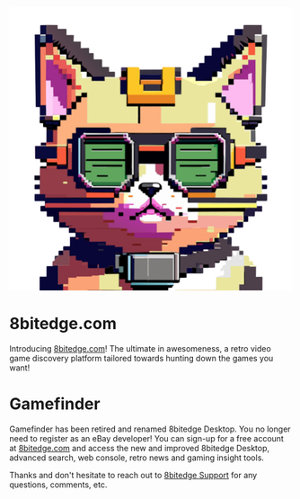 ![8bitedge.com Screenshot](https://raw.githubusercontent.com/bekindpleaserewind/gamefinder/main/8bitedge.png)

# 8bitedge.com
Introducing [8bitedge.com](https://8bitedge.com)!
The ultimate in awesomeness, a retro video game discovery platform tailored towards hunting down the games you want!

# Gamefinder
Gamefinder has been retired and renamed 8bitedge Desktop. You no longer need to register as an eBay developer!  You can sign-up for a free account at [8bitedge.com](https://8bitedge.com) and access the new and improved 8bitedge Desktop, advanced search, web console, retro news and gaming insight tools.

Thanks and don't hesitate to reach out to [8bitedge Support](mailto:support@8bitedge.com) for any questions, comments, etc.
